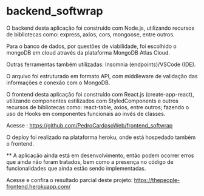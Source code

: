 # backend_softwrap

O backend desta aplicação foi construído com Node.js, utilizando recursos de bibliotecas como: express, axios, cors, mongoose, entre outros. 

Para o banco de dados, por questões de viabilidade, foi escolhido o mongoDB em cloud através da plataforma MongoDB Atlas Cloud.

Outras ferramentas também utilizadas: Insomnia (endpoints)/VSCode (IDE).

O arquivo foi estruturado em formato API, com middleware de validação das informações e conexão com o MongoDB.

O frontend desta aplicação foi construído com React.js (create-app-react), utilizando componentes estilizados com StyledComponents e outros recursos de bibliotecas como: react-table, axios, entre outros; fazendo o uso de Hooks em componentes funcionais ao invés de classes.

Acesse : https://github.com/PedroCardosoWeb/frontend_softwrap

O deploy foi realizado na plataforma heroku, onde está hospedado também o frontend. 

** A aplicação ainda está em desenvolvimento, então podem ocorrer erros que ainda não foram tratados, bem como a presença no código de funcionalidades que ainda estão sendo implementadas.

Acesse e confira o resultado parcial deste projeto: https://thepeople-frontend.herokuapp.com/

